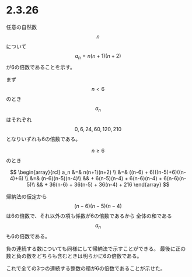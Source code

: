 # 2.3.26

任意の自然数$$n$$について$$a_n = n(n+1)(n+2)$$が6の倍数であることを示す。

まず$$n < 6$$のとき$$a_n$$はそれぞれ$$0,6,24,60,120,210$$となりいずれも6の倍数である。

$$n \geq 6$$のとき

$$
\begin{array}{rcl}
a_n &=& n(n+1)(n+2) \\
    &=& ((n-6) + 6)((n-5)+6)((n-4)+6) \\
    &=& (n-6)(n-5)(n-4)\\
     && + 6(n-5)(n-4) + 6(n-6)(n-4) + 6(n-6)(n-5)\\
     && + 36(n-6) + 36(n-5) + 36(n-4) + 216
\end{array}
$$

帰納法の仮定から$$(n-6)(n-5)(n-4)$$は6の倍数で、それ以外の項も係数が6の倍数であるから
全体の和である$$a_n$$も6の倍数である。

負の連続する数についても同様にして帰納法で示すことができる。
最後に正の数と負の数をどちらも含むときは明らかに6の倍数である。

これで全ての3つの連続する整数の積が6の倍数であることが示せた。
